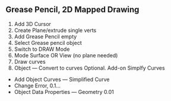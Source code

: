 ## Grease Pencil, 2D Mapped Drawing
1. Add 3D Cursor
2. Create Plane/extrude single verts
3. Add Grease Pencil empty
4. Select Grease pencil object
5. Switch to DRAW Mode
6. Mode Surface OR View (no plane needed)
7. Draw curves
8. Object — Convert to curves
Optional.  Add-on Simplfy Curves
+ Add Object Curves — Simplified Curve
+ Change Error, 0.1…
+ Object Data Properties — Geometry 0.01